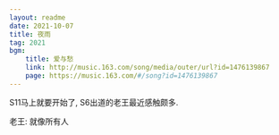 ```yaml
---
layout: readme
date: 2021-10-07
title: 夜雨
tag: 2021
bgm:
    title: 爱与愁
    link: http://music.163.com/song/media/outer/url?id=1476139867
    page: https://music.163.com/#/song?id=1476139867
---
```


S11马上就要开始了, S6出道的老王最近感触颇多.

老王: 就像所有人
